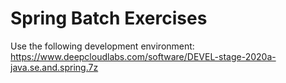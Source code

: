 # Spring Batch Exercises

Use the following development environment:
https://www.deepcloudlabs.com/software/DEVEL-stage-2020a-java.se.and.spring.7z
